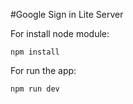 #Google Sign in Lite Server

For install node module: 
```
npm install
``` 
For run the app: 
```
npm run dev
```